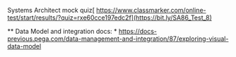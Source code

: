 Systems Architect mock quiz[ https://www.classmarker.com/online-test/start/results/?quiz=rxe60cce197edc2f](https://bit.ly/SA86_Test_8)

** Data Model and integration docs: * https://docs-previous.pega.com/data-management-and-integration/87/exploring-visual-data-model
